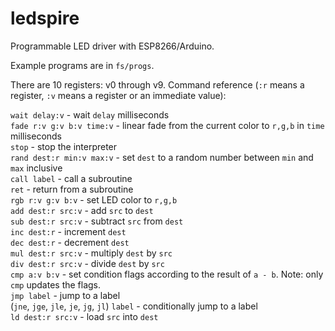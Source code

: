 # ledspire
Programmable LED driver with ESP8266/Arduino.

Example programs are in `fs/progs`.

There are 10 registers: v0 through v9. Command reference (`:r` means a register, `:v` means a register or an immediate value):

`wait delay:v` - wait `delay` milliseconds  
`fade r:v g:v b:v time:v` - linear fade from the current color to `r,g,b` in `time` milliseconds  
`stop` - stop the interpreter  
`rand dest:r min:v max:v` - set `dest` to a random number between `min` and `max` inclusive  
`call label` - call a subroutine  
`ret` - return from a subroutine  
`rgb r:v g:v b:v` - set LED color to `r,g,b`  
`add dest:r src:v` - add `src` to `dest`  
`sub dest:r src:v` - subtract `src` from `dest`  
`inc dest:r` - increment `dest`  
`dec dest:r` - decrement `dest`  
`mul dest:r src:v` - multiply `dest` by `src`  
`div dest:r src:v` - divide `dest` by `src`  
`cmp a:v b:v` - set condition flags according to the result of `a - b`. Note: only `cmp` updates the flags.  
`jmp label` - jump to a label  
(`jne`, `jge`, `jle`, `je`, `jg`, `jl`) `label` - conditionally jump to a label  
`ld dest:r src:v` - load `src` into `dest`  